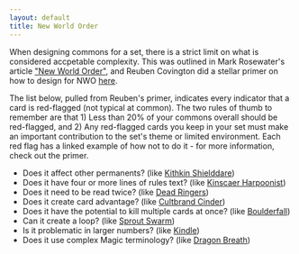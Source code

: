 ```yaml
---
layout: default
title: New World Order
---
```

When designing commons for a set, there is a strict limit on what is considered accpetable complexity. This was outlined in Mark Rosewater's article ["New World Order"](http://magic.wizards.com/en/articles/archive/making-magic/new-world-order-2011-12-02), and Reuben Covington did a stellar primer on how to design for NWO [here](http://www.mtgsalvation.com/forums/creativity/custom-card-creation/578926-primer-nwo-redflagging).

The list below, pulled from Reuben's primer, indicates every indicator that a card is red-flagged (not typical at common). The two rules of thumb to remember are that 1) Less than 20% of your commons overall should be red-flagged, and 2) Any red-flagged cards you keep in your set must make an important contribution to the set's theme or limited environment. Each red flag has a linked example of how not to do it - for more information, check out the primer.

*   Does it affect other permanents? (like [Kithkin Shielddare](https://scryfall.com/card/shm/10))
*   Does it have four or more lines of rules text? (like [Kinscaer Harpoonist](https://scryfall.com/card/shm/41))
*   Does it need to be read twice? (like [Dead Ringers](https://scryfall.com/card/apc/37))
*   Does it create card advantage? (like [Cultbrand Cinder](https://scryfall.com/card/shm/182))
*   Does it have the potential to kill multiple cards at once? (like [Boulderfall](https://scryfall.com/card/ths/115))
*   Can it create a loop? (like [Sprout Swarm](https://scryfall.com/card/fut/138))
*   Is it problematic in larger numbers? (like [Kindle](https://scryfall.com/card/tpr/137))
*   Does it use complex Magic terminology? (like [Dragon Breath](https://scryfall.com/card/arc/33))